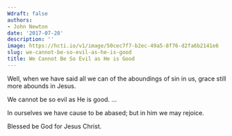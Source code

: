 ```yaml
---
Wdraft: false
authors:
- John Newton
date: '2017-07-28'
description: ''
image: https://hcti.io/v1/image/50cec7f7-b2ec-49a5-8f76-d2fa6b2141e6
slug: we-cannot-be-so-evil-as-he-is-good
title: We Cannot Be So Evil as He is Good
---
```


Well, when we have said all we can of the aboundings of sin in us, grace still more abounds in Jesus.

We cannot be so evil as He is good. ...

In ourselves we have cause to be abased; but in him we may rejoice.

Blessed be God for Jesus Christ.